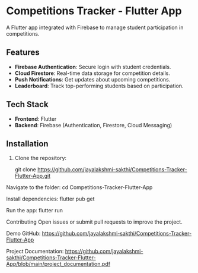 # Competitions Tracker - Flutter App

A Flutter app integrated with Firebase to manage student participation in competitions.

## Features
- **Firebase Authentication**: Secure login with student credentials.
- **Cloud Firestore**: Real-time data storage for competition details.
- **Push Notifications**: Get updates about upcoming competitions.
- **Leaderboard**: Track top-performing students based on participation.

## Tech Stack
- **Frontend**: Flutter
- **Backend**: Firebase (Authentication, Firestore, Cloud Messaging)

## Installation
1. Clone the repository:
  
   git clone https://github.com/jayalakshmi-sakthi/Competitions-Tracker-Flutter-App.git
   
Navigate to the folder:
cd Competitions-Tracker-Flutter-App

Install dependencies:
flutter pub get

Run the app:
flutter run

Contributing
Open issues or submit pull requests to improve the project.

Demo
GitHub: https://github.com/jayalakshmi-sakthi/Competitions-Tracker-Flutter-App


Project Documentation:
https://github.com/jayalakshmi-sakthi/Competitions-Tracker-Flutter-App/blob/main/project_documentation.pdf



